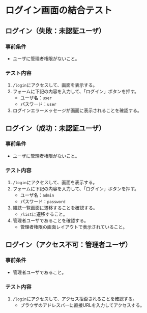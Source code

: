 # ログイン画面の結合テスト

## ログイン（失敗：未認証ユーザ）
### 事前条件
- ユーザに管理者権限がないこと。

### テスト内容
1. `/login`にアクセスして、画面を表示する。
1. フォームに下記の内容を入力して、「ログイン」ボタンを押す。
    - ユーザ名：`user`
    - パスワード：`user`
1. ログインエラーメッセージが画面に表示されることを確認する。

## ログイン（成功：未認証ユーザ）
### 事前条件
- ユーザに管理者権限がないこと。

### テスト内容
1. `/login`にアクセスして、画面を表示する。
1. フォームに下記の内容を入力して、「ログイン」ボタンを押す。
    - ユーザ名：`admin`
    - パスワード：`password`
1. 雑誌一覧画面に遷移することを確認する。
    - `/list`に遷移すること。
1. 管理者ユーザであることを確認する。
    - 管理者権限の画面レイアウトで表示されていること。

## ログイン（アクセス不可：管理者ユーザ）
### 事前条件
- 管理者ユーザであること。

### テスト内容
1. `/login`にアクセスして、アクセス拒否されることを確認する。
    - ブラウザのアドレスバーに直接URLを入力してアクセスする。

